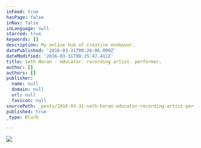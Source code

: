 ```yaml
---
inFeed: true
hasPage: false
inNav: false
inLanguage: null
starred: true
keywords: []
description: My online hub of creative endeavor.
datePublished: '2016-03-31T00:26:06.009Z'
dateModified: '2016-03-31T00:25:47.411Z'
title: Seth Horan - educator. recording artist. performer.
author: []
authors: []
publisher:
  name: null
  domain: null
  url: null
  favicon: null
sourcePath: _posts/2016-03-31-seth-horan-educator-recording-artist-performer.md
published: true
_type: Blurb

---
```

![](https://the-grid-user-content.s3-us-west-2.amazonaws.com/7fe7f018-e529-4874-ae0a-80c76f35919a.jpg)